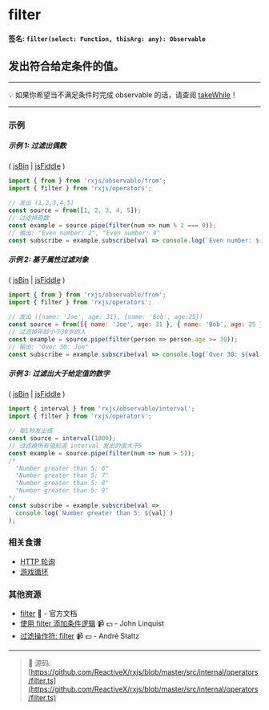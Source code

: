 # filter

#### 签名: `filter(select: Function, thisArg: any): Observable`

## 发出符合给定条件的值。

---

:bulb: 如果你希望当不满足条件时完成 observable 的话，请查阅 [takeWhile](takewhile.md)！

---

### 示例

##### 示例 1: 过滤出偶数

( [jsBin](http://jsbin.com/vafogoluye/1/edit?js,console) |
[jsFiddle](https://jsfiddle.net/btroncone/tkz0fuy2/) )

```js
import { from } from 'rxjs/observable/from';
import { filter } from 'rxjs/operators';

// 发出 (1,2,3,4,5)
const source = from([1, 2, 3, 4, 5]);
// 过滤掉奇数
const example = source.pipe(filter(num => num % 2 === 0));
// 输出: "Even number: 2", "Even number: 4"
const subscribe = example.subscribe(val => console.log(`Even number: ${val}`));
```

##### 示例 2: 基于属性过滤对象

( [jsBin](http://jsbin.com/qihagaxuso/1/edit?js,console) |
[jsFiddle](https://jsfiddle.net/btroncone/yjdsoug1/) )

```js
import { from } from 'rxjs/observable/from';
import { filter } from 'rxjs/operators';

// 发出 ({name: 'Joe', age: 31}, {name: 'Bob', age:25})
const source = from([{ name: 'Joe', age: 31 }, { name: 'Bob', age: 25 }]);
// 过滤掉年龄小于30岁的人
const example = source.pipe(filter(person => person.age >= 30));
// 输出: "Over 30: Joe"
const subscribe = example.subscribe(val => console.log(`Over 30: ${val.name}`));
```

##### 示例 3: 过滤出大于给定值的数字

( [jsBin](http://jsbin.com/rakabaheyu/1/edit?js,console) |
[jsFiddle](https://jsfiddle.net/btroncone/g1tgreha/) )

```js
import { interval } from 'rxjs/observable/interval';
import { filter } from 'rxjs/operators';

// 每1秒发出值
const source = interval(1000);
// 过滤掉所有值知道 interval 发出的值大于5
const example = source.pipe(filter(num => num > 5));
/*
  "Number greater than 5: 6"
  "Number greater than 5: 7"
  "Number greater than 5: 8"
  "Number greater than 5: 9"
*/
const subscribe = example.subscribe(val =>
  console.log(`Number greater than 5: ${val}`)
);
```

### 相关食谱

* [HTTP 轮询](../../recipes/http-polling.md)
* [游戏循环](../../recipes/gameloop.md)

### 其他资源

* [filter](http://cn.rx.js.org/class/es6/Observable.js~Observable.html#instance-method-filter) :newspaper: - 官方文档
* [使用 filter 添加条件逻辑](https://egghead.io/lessons/rxjs-adding-conditional-logic-with-filter?course=step-by-step-async-javascript-with-rxjs) :video_camera: :dollar: - John Linquist
* [过滤操作符: filter](https://egghead.io/lessons/rxjs-filtering-operator-filter?course=rxjs-beyond-the-basics-operators-in-depth) :video_camera: :dollar: - André Staltz

---
> :file_folder: 源码:  [https://github.com/ReactiveX/rxjs/blob/master/src/internal/operators/filter.ts](https://github.com/ReactiveX/rxjs/blob/master/src/internal/operators/filter.ts)
